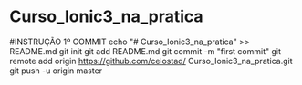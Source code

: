 # Curso_Ionic3_na_pratica

#INSTRUÇÃO 1º COMMIT 
echo "# Curso_Ionic3_na_pratica" >> README.md
git init
git add README.md
git commit -m "first commit"
git remote add origin https://github.com/celostad/
Curso_Ionic3_na_pratica.git
git push -u origin master
